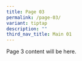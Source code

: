 ```yaml
---
title: Page 03
permalink: /page-03/
variant: tiptap
description: ""
third_nav_title: Main 01
---
```

<p>Page 3 content will be here.</p>